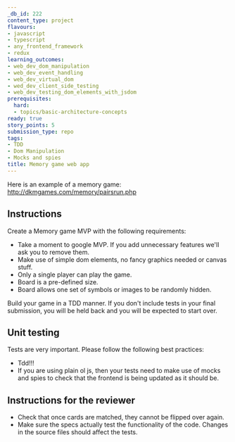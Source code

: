 ```yaml
---
_db_id: 222
content_type: project
flavours:
- javascript
- typescript
- any_frontend_framework
- redux
learning_outcomes:
- web_dev_dom_manipulation
- web_dev_event_handling
- web_dev_virtual_dom
- wed_dev_client_side_testing
- web_dev_testing_dom_elements_with_jsdom
prerequisites:
  hard:
  - topics/basic-architecture-concepts
ready: true
story_points: 5
submission_type: repo
tags:
- TDD
- Dom Manipulation
- Mocks and spies
title: Memory game web app
---
```


Here is an example of a memory game: http://dkmgames.com/memory/pairsrun.php

## Instructions

Create a Memory game MVP with the following requirements:

- Take a moment to google MVP. If you add unnecessary features we'll ask you to remove them.
- Make use of simple dom elements, no fancy graphics needed or canvas stuff.
- Only a single player can play the game.
- Board is a pre-defined size.
- Board allows one set of symbols or images to be randomly hidden.

Build your game in a TDD manner. If you don't include tests in your final submission, you will be held back and you will be expected to start over.

## Unit testing

Tests are very important. Please follow the following best practices:

- Tdd!!!
- If you are using plain ol js, then your tests need to make use of mocks and spies to check that the frontend is being updated as it should be.

## Instructions for the reviewer

- Check that once cards are matched, they cannot be flipped over again.
- Make sure the specs actually test the functionality of the code. Changes in the source files should affect the tests.